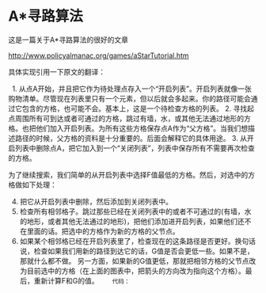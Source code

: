 # A*寻路算法

这是一篇关于A*寻路算法的很好的文章

http://www.policyalmanac.org/games/aStarTutorial.htm

具体实现引用一下原文的翻译：

   1. 从点A开始，并且把它作为待处理点存入一个“开启列表”。开启列表就像一张购物清单。尽管现在列表里只有一个元素，但以后就会多起来。你的路径可能会通过它包含的方格，也可能不会。基本上，这是一个待检查方格的列表。
   2. 寻找起点周围所有可到达或者可通过的方格，跳过有墙，水，或其他无法通过地形的方格。也把他们加入开启列表。为所有这些方格保存点A作为“父方格”。当我们想描述路径的时候，父方格的资料是十分重要的。后面会解释它的具体用途。
   3. 从开启列表中删除点A，把它加入到一个“关闭列表”，列表中保存所有不需要再次检查的方格。

为了继续搜索，我们简单的从开启列表中选择F值最低的方格。然后，对选中的方格做如下处理：

   4. 把它从开启列表中删除，然后添加到关闭列表中。
   5. 检查所有相邻格子。跳过那些已经在关闭列表中的或者不可通过的(有墙，水的地形，或者其他无法通过的地形)，把他们添加进开启列表，如果他们还不在里面的话。把选中的方格作为新的方格的父节点。
   6. 如果某个相邻格已经在开启列表里了，检查现在的这条路径是否更好。换句话说，检查如果我们用新的路径到达它的话，G值是否会更低一些。如果不是，那就什么都不做。
      另一方面，如果新的G值更低，那就把相邻方格的父节点改为目前选中的方格（在上面的图表中，把箭头的方向改为指向这个方格）。最后，重新计算F和G的值。
      
``代码：``
